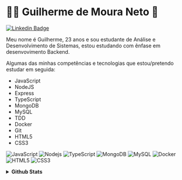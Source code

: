 # :man_technologist: Guilherme de Moura Neto 👋

[![Linkedin Badge](https://img.shields.io/badge/-LinkedIn-blue?style=flat-square&logo=Linkedin&logoColor=white&link=https://www.linkedin.com/in/fagnerpsantos/)](https://www.linkedin.com/in/guilherme-moura-054477180/)

Meu nome é Guilherme, 23 anos e sou estudante de Análise e Desenvolvimento de Sistemas, estou estudando com ênfase em desenvovimento Backend.

Algumas das minhas competências e tecnologias que estou/pretendo estudar em seguida:

- JavaScript
- NodeJS
- Express
- TypeScript
- MongoDB
- MySQL
- TDD
- Docker
- Git
- HTML5
- CSS3

![JavaScript](https://img.shields.io/badge/-JavaScript-F7B93E?style=flat-square&logo=javascript&logoColor=fff)
![Nodejs](https://img.shields.io/badge/-Node.js-43853d?style=flat-square&logo=Node.js&logoColor=white)
![TypeScript](https://img.shields.io/badge/-TypeScript-0077C6?style=flat-square&logo=typescript&logoColor=fff)
![MongoDB](https://img.shields.io/badge/-MongoDB-13aa52?style=flat-square&logo=mongodb&logoColor=white)
![MySQL](https://img.shields.io/badge/-MySQL-00758F?style=flat-square&logo=mysql&logoColor=white)
![Docker](https://img.shields.io/badge/-Docker-46a2f1?style=flat-square&logo=docker&logoColor=white)
![HTML5](https://img.shields.io/badge/-HTML5-E34F26?style=flat-square&logo=html5&logoColor=white)
![CSS3](https://img.shields.io/badge/-CSS3-549FDE?style=flat-square&logo=css3&logoColor=white)

<details>
  <summary> <b>Github Stats</b> </summary>
  <br>
  <a href="https://github.com/anuraghazra/github-readme-stats">
    <img align="center" src="https://github-readme-stats.vercel.app/api?username=guilheeeerme&show_icons=true&count_private=true&theme=radical&hide=issues" />
  </a>

</details>

